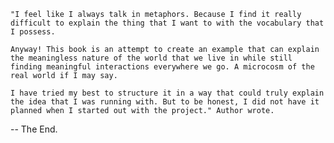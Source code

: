     "I feel like I always talk in metaphors. Because I find it really difficult to explain the thing that I want to with the vocabulary that I possess.

    Anyway! This book is an attempt to create an example that can explain the meaningless nature of the world that we live in while still finding meaningful interactions everywhere we go. A microcosm of the real world if I may say.

    I have tried my best to structure it in a way that could truly explain the idea that I was running with. But to be honest, I did not have it planned when I started out with the project." Author wrote.

-- The End.
